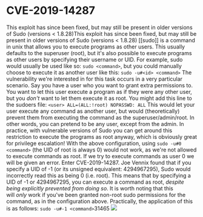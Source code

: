 # CVE-2019-14287
This exploit has since been fixed, but may still be present in older versions of Sudo (versions < 1.8.28)This exploit has since been fixed, but may still be present in older versions of Sudo (versions < 1.8.28)
[[sudo]] is a command in unix that allows you to execute programs as other users. This usually defaults to the superuser (root), but it's also possible to execute programs as other users by specifying their username or UID. For example, sudo would usually be used like so: `sudo <command>`, but you could manually choose to execute it as another user like this: `sudo -u#<id> <command>`
The vulnerability we're interested in for this task occurs in a very particular scenario. Say you have a user who you want to grant extra permissions to. You want to let this user execute a program as if they were any other user, but you _don't_ want to let them execute it as root. You might add this line to the sudoers file:
`<user> ALL=(ALL:!root) NOPASSWD: ALL`
This would let your user execute any command as another user, but would (theoretically) prevent them from executing the command as the superuser/admin/root. In other words, you can pretend to be any user, except from the admin.
In practice, with vulnerable versions of Sudo you can get around this restriction to execute the programs as root anyway, which is obviously great for privilege escalation!
With the above configuration, using `sudo -u#0 <command>` (the UID of root is always 0) would not work, as we're not allowed to execute commands as root. If we try to execute commands as user 0 we will be given an error. Enter CVE-2019-14287.
Joe Vennix found that if you specify a UID of -1 (or its unsigned equivalent: 4294967295), Sudo would incorrectly read this as being 0 (i.e. root). This means that by specifying a UID of -1 or 4294967295, you can execute a command as root, _despite being explicitly prevented from doing so_. It is worth noting that this will _only_ work if you've been granted non-root sudo permissions for the command, as in the configuration above.
Practically, the application of this is as follows: `sudo -u#-1 <command>`31465
![](https://muirlandoracle.co.uk/wp-content/uploads/2020/02/capture.png)
